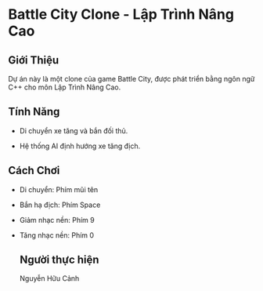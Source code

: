 # **Battle City Clone - Lập Trình Nâng Cao**
## Giới Thiệu

Dự án này là một clone của game Battle City, được phát triển bằng ngôn ngữ C++ cho môn Lập Trình Nâng Cao.

## Tính Năng

- Di chuyển xe tăng và bắn đối thủ.

- Hệ thống AI định hướng xe tăng địch.
  
## Cách Chơi

- Di chuyển: Phím mũi tên 

- Bắn hạ địch: Phím Space

- Giảm nhạc nền: Phím 9

- Tăng nhạc nền: Phím 0

  ## Người thực hiện

  Nguyễn Hữu Cảnh
